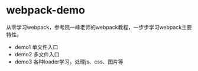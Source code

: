 # webpack-demo
从零学习webpack，参考阮一峰老师的webpack教程，一步步学习webpack主要特性。
- demo1 单文件入口
- demo2 多文件入口
- demo3 各种loader学习，处理js、css、图片等
